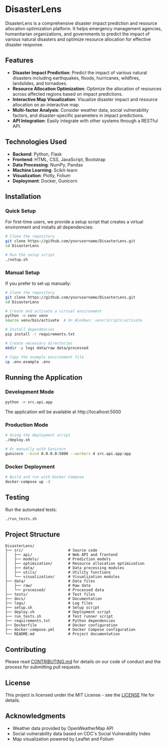 # DisasterLens

DisasterLens is a comprehensive disaster impact prediction and resource allocation optimization platform. It helps emergency management agencies, humanitarian organizations, and governments to predict the impact of various natural disasters and optimize resource allocation for effective disaster response.

## Features

- **Disaster Impact Prediction**: Predict the impact of various natural disasters including earthquakes, floods, hurricanes, wildfires, landslides, and tornadoes.
- **Resource Allocation Optimization**: Optimize the allocation of resources across affected regions based on impact predictions.
- **Interactive Map Visualization**: Visualize disaster impact and resource allocation on an interactive map.
- **Multi-factor Analysis**: Consider weather data, social vulnerability factors, and disaster-specific parameters in impact predictions.
- **API Integration**: Easily integrate with other systems through a RESTful API.

## Technologies Used

- **Backend**: Python, Flask
- **Frontend**: HTML, CSS, JavaScript, Bootstrap
- **Data Processing**: NumPy, Pandas
- **Machine Learning**: Scikit-learn
- **Visualization**: Plotly, Folium
- **Deployment**: Docker, Gunicorn

## Installation

### Quick Setup

For first-time users, we provide a setup script that creates a virtual environment and installs all dependencies:

```bash
# Clone the repository
git clone https://github.com/yourusername/DisasterLens.git
cd DisasterLens

# Run the setup script
./setup.sh
```

### Manual Setup

If you prefer to set up manually:

```bash
# Clone the repository
git clone https://github.com/yourusername/DisasterLens.git
cd DisasterLens

# Create and activate a virtual environment
python -m venv venv
source venv/bin/activate  # On Windows: venv\Scripts\activate

# Install dependencies
pip install -r requirements.txt

# Create necessary directories
mkdir -p logs data/raw data/processed

# Copy the example environment file
cp .env.example .env
```

## Running the Application

### Development Mode

```bash
python -m src.api.app
```

The application will be available at http://localhost:5000

### Production Mode

```bash
# Using the deployment script
./deploy.sh

# Or manually with Gunicorn
gunicorn --bind 0.0.0.0:5000 --workers 4 src.api.app:app
```

### Docker Deployment

```bash
# Build and run with Docker Compose
docker-compose up -d
```

## Testing

Run the automated tests:

```bash
./run_tests.sh
```

## Project Structure

```
DisasterLens/
├── src/                    # Source code
│   ├── api/                # Web API and frontend
│   ├── models/             # Prediction models
│   ├── optimization/       # Resource allocation optimization
│   ├── data/               # Data processing modules
│   ├── utils/              # Utility functions
│   └── visualization/      # Visualization modules
├── data/                   # Data files
│   ├── raw/                # Raw data
│   └── processed/          # Processed data
├── tests/                  # Test files
├── docs/                   # Documentation
├── logs/                   # Log files
├── setup.sh                # Setup script
├── deploy.sh               # Deployment script
├── run_tests.sh            # Test runner script
├── requirements.txt        # Python dependencies
├── Dockerfile              # Docker configuration
├── docker-compose.yml      # Docker Compose configuration
└── README.md               # Project documentation
```

## Contributing

Please read [CONTRIBUTING.md](CONTRIBUTING.md) for details on our code of conduct and the process for submitting pull requests.

## License

This project is licensed under the MIT License - see the [LICENSE](LICENSE) file for details.

## Acknowledgments

- Weather data provided by OpenWeatherMap API
- Social vulnerability data based on CDC's Social Vulnerability Index
- Map visualization powered by Leaflet and Folium 